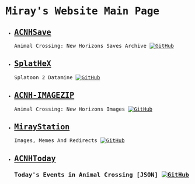<html>
<body><tt><h1>Miray's Website Main Page</h1>
<ul><li><h2><a class="acnhsave" href="https://mirayxs.github.io/ACNHSave">ACNHSave</a></h2><p>Animal Crossing: New Horizons Saves Archive <a href="https://github.com/MirayXS/ACNHSave">
    <img src="https://img.shields.io/badge/GITHUB-555?style=for-the-badge&amp;logo=github" alt="GitHub">
</a></p></li>
<li><h2><a class="splathex" href="https://mirayxs.github.io/SplatHeX">SplatHeX</a></h2><p>Splatoon 2 Datamine <a href="https://github.com/MirayXS/SplatHeX">
    <img src="https://img.shields.io/badge/GITHUB-555?style=for-the-badge&amp;logo=github" alt="GitHub">
</a></p></li>
<li><h2><a class="imagezip" href="https://mirayxs.github.io/ACNH-IMAGEZIP">ACNH-IMAGEZIP</a></h2><p>Animal Crossing: New Horizons Images <a href="https://github.com/MirayXS/ACNH-IMAGEZIP">
    <img src="https://img.shields.io/badge/GITHUB-555?style=for-the-badge&amp;logo=github" alt="GitHub">
</a></p></li>
<li><h2><a class="station" href="https://mirayxs.github.io/MirayStation">MirayStation</a></h2><p>Images, Memes And Redirects <a href="https://github.com/MirayXS/MirayStation">
    <img src="https://img.shields.io/badge/GITHUB-555?style=for-the-badge&amp;logo=github" alt="GitHub">
</a></p></li>
    <li><h2><a class="station" href="https://mirayxs.github.io/ACNHToday">ACNHToday</a></h2><h3><p>Today's Events in Animal Crossing [JSON] <a href="https://github.com/MirayXS/ACNHToday">
    <img src="https://img.shields.io/badge/GITHUB-555?style=for-the-badge&amp;logo=github" alt="GitHub"></a></p></h2></ul></tt>
</body></html>

